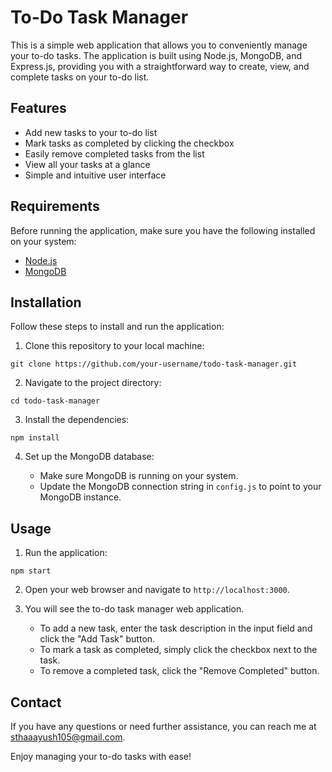# To-Do Task Manager

This is a simple web application that allows you to conveniently manage your to-do tasks. The application is built using Node.js, MongoDB, and Express.js, providing you with a straightforward way to create, view, and complete tasks on your to-do list.

## Features

- Add new tasks to your to-do list
- Mark tasks as completed by clicking the checkbox
- Easily remove completed tasks from the list
- View all your tasks at a glance
- Simple and intuitive user interface

## Requirements

Before running the application, make sure you have the following installed on your system:

- [Node.js](https://nodejs.org)
- [MongoDB](https://www.mongodb.com)

## Installation

Follow these steps to install and run the application:

1. Clone this repository to your local machine:

```
git clone https://github.com/your-username/todo-task-manager.git
```

2. Navigate to the project directory:

```
cd todo-task-manager
```

3. Install the dependencies:

```
npm install
```

4. Set up the MongoDB database:

   - Make sure MongoDB is running on your system.
   - Update the MongoDB connection string in `config.js` to point to your MongoDB instance.

## Usage

1. Run the application:

```
npm start
```

2. Open your web browser and navigate to `http://localhost:3000`.

3. You will see the to-do task manager web application.
   - To add a new task, enter the task description in the input field and click the "Add Task" button.
   - To mark a task as completed, simply click the checkbox next to the task.
   - To remove a completed task, click the "Remove Completed" button.

## Contact

If you have any questions or need further assistance, you can reach me at sthaaayush105@gmail.com.

Enjoy managing your to-do tasks with ease!
